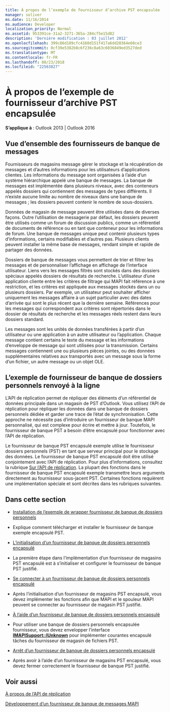 ```yaml
---
title: À propos de l’exemple de fournisseur d’archive PST encapsulée
manager: soliver
ms.date: 11/16/2014
ms.audience: Developer
localization_priority: Normal
ms.assetid: 953391ce-31a2-3271-365a-284cf5e15d82
description: 'Dernière modification : 03 juillet 2012'
ms.openlocfilehash: 399c86d189cfc4160d151f417a6dd20364e60ce3
ms.sourcegitcommit: 0cf39e5382b8c6f236c8a63c6036849ed3527ded
ms.translationtype: MT
ms.contentlocale: fr-FR
ms.lasthandoff: 08/23/2018
ms.locfileid: "22563827"
---
```

# <a name="about-the-sample-wrapped-pst-store-provider"></a>À propos de l’exemple de fournisseur d’archive PST encapsulée

 
  
**S’applique à** : Outlook 2013 | Outlook 2016 
  
## <a name="overview-of-message-store-providers"></a>Vue d’ensemble des fournisseurs de banque de messages

Fournisseurs de magasins message gérer le stockage et la récupération de messages et d’autres informations pour les utilisateurs d’applications clientes. Les informations du message sont organisées à l’aide d’un système hiérarchique appelé une banque de messages. La banque de messages est implémentée dans plusieurs niveaux, avec des conteneurs appelés dossiers qui contiennent des messages de types différents. Il n’existe aucune limite au nombre de niveaux dans une banque de messages ; les dossiers peuvent contenir le nombre de sous-dossiers.
  
Données de magasin de message peuvent être utilisées dans de diverses façons. Outre l’utilisation de messagerie par défaut, les dossiers peuvent être utilisés comme un forum de discussion publics, comme un référentiel de documents de référence ou en tant que conteneur pour les informations de forum. Une banque de messages unique peut contenir plusieurs types d’informations, certains modifiables et d’autres pas. Plusieurs clients peuvent installer la même base de messages, rendant simple et rapide de partager des données.
  
Dossiers de banque de messages vous permettent de trier et filtrer les messages et de personnaliser l’affichage en affichage de l’interface utilisateur. Liens vers les messages filtrés sont stockés dans des dossiers spéciaux appelés dossiers de résultats de recherche. L’utilisateur d’une application cliente entre les critères de filtrage qui MAPI fait référence à une restriction, et les critères est appliquée aux messages stockés dans un ou plusieurs dossiers. Par exemple, un utilisateur peut souhaiter afficher uniquement les messages affaire à un sujet particulier avec des dates d’arrivée qui sont le plus récent que la dernière semaine. Références pour les messages qui correspondent aux critères sont répertoriés dans le dossier de résultats de recherche et les messages réels restent dans leurs dossiers standard.
  
Les messages sont les unités de données transférées à partir d’un utilisateur ou une application à un autre utilisateur ou l’application. Chaque message contient certains le texte du message et les informations d’enveloppe de message qui sont utilisées pour la transmission. Certains messages contiennent une ou plusieurs pièces jointes, ou des données supplémentaires relatives aux transportés avec un message sous la forme d’un fichier, un autre message ou un objet OLE.
  
## <a name="the-sample-wrapped-pst-store-provider"></a>L’exemple de fournisseur de banque de dossiers personnels renvoyé à la ligne

L’API de réplication permet de répliquer des éléments d’un référentiel de données principale dans un magasin de PST d’Outlook. Vous utilisez l’API de réplication pour répliquer les données dans une banque de dossiers personnels dédiée et garder une trace de l’état de synchronisation. Cette approche ne nécessite pas d’introduire un fournisseur de banque MAPI personnalisé, qui est complexe pour écrire et mettre à jour. Toutefois, le fournisseur de banque PST a besoin d’être encapsulé pour fonctionner avec l’API de réplication.
  
Le fournisseur de banque PST encapsulé exemple utilise le fournisseur dossiers personnels (PST) en tant que serveur principal pour le stockage des données. Le fournisseur de banque PST encapsulé doit être utilisé conjointement avec l’API de réplication. Pour plus d’informations, consultez la rubrique [Sur l’API de réplication](about-the-replication-api.md). La plupart des fonctions dans le fournisseur de banque PST encapsulé exemple transmettre leurs arguments directement au fournisseur sous-jacent PST. Certaines fonctions requièrent une implémentation spéciale et sont décrites dans les rubriques suivantes.
  
## <a name="in-this-section"></a>Dans cette section

- [Installation de l’exemple de wrapper fournisseur de banque de dossiers personnels](installing-the-sample-wrapped-pst-store-provider.md)
    
- Explique comment télécharger et installer le fournisseur de banque exemple encapsulé PST.
    
- [L’initialisation d’un fournisseur de banque de dossiers personnels encapsulé](initializing-a-wrapped-pst-store-provider.md)
    
- La première étape dans l’implémentation d’un fournisseur de magasins PST encapsulé est à s’initialiser et configurer le fournisseur de banque PST justifié.
    
- [Se connecter à un fournisseur de banque de dossiers personnels encapsulé](logging-on-to-a-wrapped-pst-store-provider.md)
    
- Après l’initialisation d’un fournisseur de magasins PST encapsulé, vous devez implémenter les fonctions afin que MAPI et le spouleur MAPI peuvent se connecter au fournisseur de magasin PST justifié.
    
- [À l’aide d’un fournisseur de banque de dossiers personnels encapsulé](using-a-wrapped-pst-store-provider.md)
    
- Pour utiliser une banque de dossiers personnels encapsulée fournisseur, vous devez envelopper l’interface **[IMAPISupport::IUnknown](imapisupportiunknown.md)** pour implémenter courantes encapsulé tâches du fournisseur de magasin de fichiers PST. 
    
- [Arrêt d’un fournisseur de banque de dossiers personnels encapsulé](shutting-down-a-wrapped-pst-store-provider.md)
    
- Après avoir à l’aide d’un fournisseur de magasins PST encapsulé, vous devez fermer correctement le fournisseur de banque PST justifié.
    
## <a name="see-also"></a>Voir aussi



[À propos de l’API de réplication](about-the-replication-api.md)
  
[Développement d’un fournisseur de banque de messages MAPI](developing-a-mapi-message-store-provider.md)

